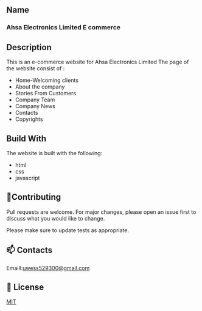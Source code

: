 ## Name
### Ahsa Electronics Limited E commerce
## Description
This is an e-commerce website for Ahsa Electronics Limited 
The page of the website consist of :
* Home-Welcoming clients
* About the company
* Stories From Customers
* Company Team
* Company News
* Contacts
* Copyrights
  
## Build With
The website is built with the following:
* html
* css
* javascript


## 🤝Contributing

Pull requests are welcome. For major changes, please open an issue first
to discuss what you would like to change.

Please make sure to update tests as appropriate.

## 📫 Contacts
Emaill:uwess529300@gmail.com

## 📝 License

[MIT](https://choosealicense.com/licenses/mit/)
